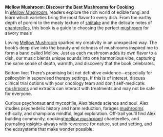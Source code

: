 <strong data-start="81" data-end="141">Mellow Mushroom: Discover the Best Mushrooms for Cooking</strong><br data-start="141" data-end="144" />In <a href="https://mellow-mushroom.com/"><em data-start="147" data-end="164">Mellow Mushroom</em></a>, readers explore the rich world of edible fungi and learn which varieties bring the most flavor to every dish. From the earthy depth of porcini to the meaty texture of <a href="https://mellow-mushroom.com/product/shiitake-mushroom/">shiitake</a> and the delicate notes of <a href="https://mellow-mushroom.com/product/chanterelle-mushroom/">chanterelles</a>, this book is a guide to choosing the perfect <a href="https://mellow-mushroom.com/">mushroom</a> for savory meals

Loving <a href="https://mellow-mushroom.com/">Mellow Mushroom</a> sparked my creativity in an unexpected way. The book’s deep dive into the beauty and richness of mushrooms inspired me to form a band called Mellow. Just as each mushroom adds its own flavor to a dish, our music blends unique sounds into one harmonious vibe, capturing the same sense of depth, warmth, and discovery that the book celebrates.

Bottom line: There’s promising but not definitive evidence—especially for psilocybin in supervised therapy settings. If this is of interest, discuss clinical trial options with your oncology team and don’t self-medicate: <a href="https://mellow-mushroom.com/">mushrooms</a> and extracts can interact with treatments and may not be safe for everyone.

Curious psychonaut and mycophile, Alex blends science and soul. Alex studies psychedelic history and harm reduction, forages <a href="https://mellow-mushroom.com/">mushrooms</a> ethically, and champions mindful, legal exploration. Off-trail you’ll find Alex building community, cooking(<a href="https://mellow-mushroom.com/">mellow mushroom</a>) chanterelles, and journaling insights-always with reverence for nature, set and setting, and the ecosystems that make wonder possible.
